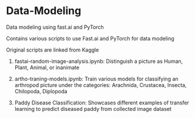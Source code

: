 # Data-Modeling
Data modeling using fast.ai and PyTorch

Contains various scripts to use Fast.ai and PyTorch for data modeling  

Original scripts are linked from Kaggle

1) fastai-random-image-analysis.ipynb: Distinguish a picture as Human, Plant, Animal, or inanimate
   
2) artho-traning-models.ipynb: Train various models for classifying an arthropod picture under the categories: Arachnida, Crustacea, Insecta, Chilopoda, Diplopoda

3) Paddy Disease Classification: Showcases different examples of transfer learning to predict diseased paddy from collected image dataset
